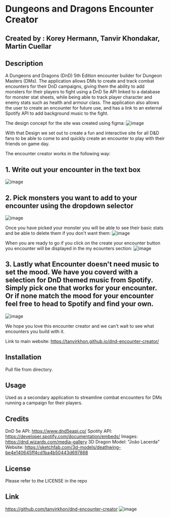 # Dungeons and Dragons Encounter Creator 

## Created by : Korey Hermann, Tanvir Khondakar, Martin Cuellar

## Description

A Dungeons and Dragons (DnD) 5th Edition encounter builder for Dungeon Masters (DMs). The application allows DMs to create and track combat encounters for their DnD campaigns, giving them the ability to add monsters for their players to fight using a DnD 5e API linked to a database for monster stat sheets, while being able to track player character and enemy stats such as health and armour class. The application also allows the user to create an encounter for future use, and has a link to an external Spotify API to add background music to the fight.

The design concept for the site was created using figma: 
![image](https://user-images.githubusercontent.com/119143763/215905581-bad605a6-e098-4f21-9b70-c836fd112622.png)

With that Design we set out to create a fun and interactive site for all D&D fans to be able to come to and quickly create an encounter to play with their friends on game day. 

The encounter creator works in the following way:

## 1. Write out your encounter in the text box
![image](https://user-images.githubusercontent.com/119143763/215906352-eb638c69-b4fa-458b-b090-9b083a9bc16e.png)

## 2. Pick monsters you want to add to your encounter using the dropdown selector
![image](https://user-images.githubusercontent.com/119143763/215906687-c09c3768-9946-4eca-883d-b629a50bf7b9.png)

Once you have picked your monster you will be able to see their basic stats and be able to delete them if you don't want them:
![image](https://user-images.githubusercontent.com/119143763/215906915-3c1069ab-9c32-4819-bf3c-483525e8d617.png)

When you are ready to go if you click on the create your encounter button you encounter will be displayed in the my ecounters section:
![image](https://user-images.githubusercontent.com/119143763/215907545-1d37e8f0-54fd-45c2-a6dc-c03db5bb65c6.png)

## 3. Lastly what Encounter doesn't need music to set the mood. We have you coverd with a selection for DnD themed music from Spotify. Simply pick one that works for your encounter. Or if none match the mood for your encounter feel free to head to Spotify and find your own.
![image](https://user-images.githubusercontent.com/119143763/215908165-d74476ed-5b9e-4079-8cb5-2e95ea524d55.png)

We hope you love this encounter creator and we can't wait to see what encounters you build with it.

Link to main website: https://tanvirkhon.github.io/dnd-encounter-creator/

## Installation

Pull file from directory.

## Usage

Used as a secondary application to streamline combat encounters for DMs running a campaign for their players.

## Credits

DnD 5e API: https://www.dnd5eapi.co/
Spotity API: https://developer.spotify.com/documentation/embeds/
Images: https://dnd.wizards.com/media-gallery
3D Dragon Model: "João Lacerda" Website: https://sketchfab.com/3d-models/deathwing-be4e140645ff4cd1ba4b50443d697868

## License

Please refer to the LICENSE in the repo

## Link

https://github.com/tanvirkhon/dnd-encounter-creator
![image](https://user-images.githubusercontent.com/118943682/215650165-1994c512-391d-4153-94e1-e3fc807443fd.png)

